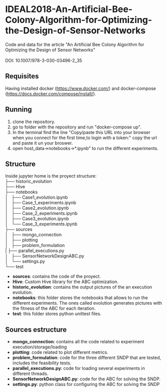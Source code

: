 # IDEAL2018-An-Artificial-Bee-Colony-Algorithm-for-Optimizing-the-Design-of-Sensor-Networks
Code and data for the article "An Artificial Bee Colony Algorithm for Optimizing the Design of Sensor Networks"<br>     
DOI: 10.1007/978-3-030-03496-2_35

## Requisites
Having installed docker (https://www.docker.com/) and docker-compose (https://docs.docker.com/compose/install/).

## Running
1. clone the repository.
2. go to folder with the repository and run "docker-compose up".
3. In the terminal find the line "Copy/paste this URL into your browser when you connect for the first time,to login with a token:"
copy the url and paste it un your broswer.
4. open host_data->notebooks->*.ipynb" to run the different experiments.

## Structure
Inside jupyter home is the proyect structure: <br>
├── historic_evolution<br>
├── Hive<br>
├── notebooks<br>
│   ├── Case1_evolution.ipynb<br>
│   ├── Case_1_experiments.ipynb<br>
│   ├── Case2_evolution.ipynb<br>
│   ├── Case_2_experiments.ipynb<br>
│   ├── Case3_evolution.ipynb<br>
│   └── Case_3_experiments.ipynb<br>
├── sources<br>
│   ├── mongo_connection<br>
│   ├── plotting<br>
│   ├── problem_formulation<br>
|   ├── parallel_executions.py<br>
│   ├── SensorNetworkDesignABC.py<br>
│   └── settings.py<br>
└── test<br>

* **sources**: contains the code of the proyect.
* **Hive**: Custom Hive library for the ABC optimization.
* **historic_evolution**: contains the output pictures of the an execution evolution.
* **notebooks**: this folder stores the notebooks that allows to run the different experiments. The ones called evolution generates pictures with the fitness of the ABC for each iteration.
* **test**: this folder stores python unittest files.

## Sources estructure
* **mongo_connection**: contains all the code related to experiment execution/storage/loading
* **plotting**: code related to plot different metrics.
* **problem_formulation**: code for the three different SNDP that are tested, includes the feasibility tests.
* **parallel_executions.py**: code for loading several experiments in different threads.
* **SensorNetworkDesignABC.py**: code for the ABC for solving the SNDP.
* **settings.py**: python class for configuring the ABC for solving the SNDP
